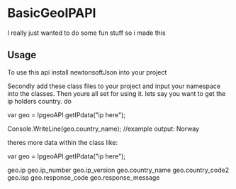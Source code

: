 # BasicGeoIPAPI #
I really just wanted to do some fun stuff so i made this

## Usage ##

To use this api install newtonsoftJson into your project

Secondly add these class files to your project and input your namespace into the classes.
Then youre all set for using it. lets say you want to get the ip holders country. do

var geo = IpgeoAPI.getIPdata("ip here");

Console.WriteLine(geo.country_name);
//example output: Norway

theres more data within the class like:

var geo = IpgeoAPI.getIPdata("ip here");

geo.ip
geo.ip_number
geo.ip_version
geo.country_name
geo.country_code2
geo.isp
geo.response_code
geo.response_message

